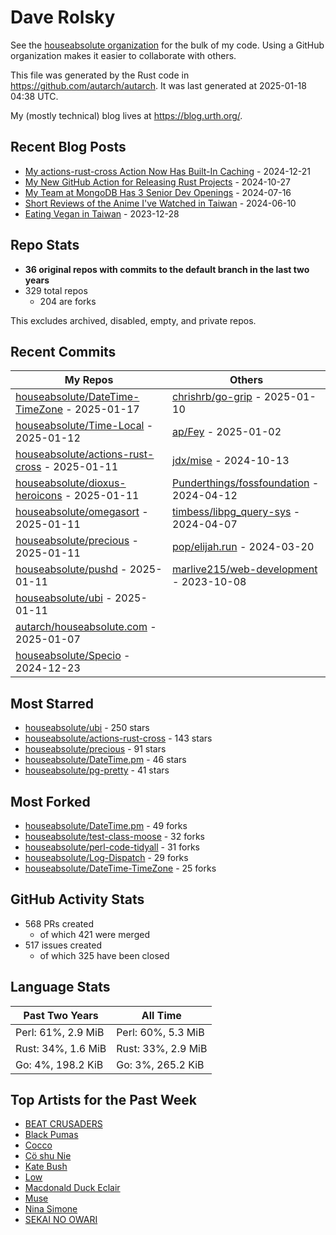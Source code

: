 
# Dave Rolsky

See the [houseabsolute organization](https://github.com/houseabsolute) for the
bulk of my code. Using a GitHub organization makes it easier to collaborate
with others.

This file was generated by the Rust code in
https://github.com/autarch/autarch. It was last generated at 2025-01-18 04:38 UTC.

My (mostly technical) blog lives at https://blog.urth.org/.

## Recent Blog Posts

- [My actions-rust-cross Action Now Has Built-In Caching](https://blog.urth.org/2024/12/21/my-actions-rust-cross-action-now-has-built-in-caching/) - 2024-12-21
- [My New GitHub Action for Releasing Rust Projects](https://blog.urth.org/2024/10/27/my-new-github-action-for-releasing-rust-projects/) - 2024-10-27
- [My Team at MongoDB Has 3 Senior Dev Openings](https://blog.urth.org/2024/07/16/my-team-at-mongodb-has-3-senior-dev-openings/) - 2024-07-16
- [Short Reviews of the Anime I&#39;ve Watched in Taiwan](https://blog.urth.org/2024/06/10/short-reviews-of-the-anime-i-ve-watched-in-taiwan/) - 2024-06-10
- [Eating Vegan in Taiwan](https://blog.urth.org/2023/12/28/eating-vegan-in-taiwan/) - 2023-12-28


## Repo Stats
- **36 original repos with commits to the default branch in the last two years**
- 329 total repos
  - 204 are forks

This excludes archived, disabled, empty, and private repos.

## Recent Commits
| My Repos | Others |
|----------|--------|
| [houseabsolute/DateTime-TimeZone](https://github.com/houseabsolute/DateTime-TimeZone) - 2025-01-17              | [chrishrb/go-grip](https://github.com/chrishrb/go-grip) - 2025-01-10                |
| [houseabsolute/Time-Local](https://github.com/houseabsolute/Time-Local) - 2025-01-12              | [ap/Fey](https://github.com/ap/Fey) - 2025-01-02                |
| [houseabsolute/actions-rust-cross](https://github.com/houseabsolute/actions-rust-cross) - 2025-01-11              | [jdx/mise](https://github.com/jdx/mise) - 2024-10-13                |
| [houseabsolute/dioxus-heroicons](https://github.com/houseabsolute/dioxus-heroicons) - 2025-01-11              | [Punderthings/fossfoundation](https://github.com/Punderthings/fossfoundation) - 2024-04-12                |
| [houseabsolute/omegasort](https://github.com/houseabsolute/omegasort) - 2025-01-11              | [timbess/libpg_query-sys](https://github.com/timbess/libpg_query-sys) - 2024-04-07                |
| [houseabsolute/precious](https://github.com/houseabsolute/precious) - 2025-01-11              | [pop/elijah.run](https://github.com/pop/elijah.run) - 2024-03-20                |
| [houseabsolute/pushd](https://github.com/houseabsolute/pushd) - 2025-01-11              | [marlive215/web-development](https://github.com/marlive215/web-development) - 2023-10-08                |
| [houseabsolute/ubi](https://github.com/houseabsolute/ubi) - 2025-01-11              |                 |
| [autarch/houseabsolute.com](https://github.com/autarch/houseabsolute.com) - 2025-01-07              |                 |
| [houseabsolute/Specio](https://github.com/houseabsolute/Specio) - 2024-12-23              |                 |


## Most Starred
- [houseabsolute/ubi](https://github.com/houseabsolute/ubi) - 250 stars
- [houseabsolute/actions-rust-cross](https://github.com/houseabsolute/actions-rust-cross) - 143 stars
- [houseabsolute/precious](https://github.com/houseabsolute/precious) - 91 stars
- [houseabsolute/DateTime.pm](https://github.com/houseabsolute/DateTime.pm) - 46 stars
- [houseabsolute/pg-pretty](https://github.com/houseabsolute/pg-pretty) - 41 stars


## Most Forked
- [houseabsolute/DateTime.pm](https://github.com/houseabsolute/DateTime.pm) - 49 forks
- [houseabsolute/test-class-moose](https://github.com/houseabsolute/test-class-moose) - 32 forks
- [houseabsolute/perl-code-tidyall](https://github.com/houseabsolute/perl-code-tidyall) - 31 forks
- [houseabsolute/Log-Dispatch](https://github.com/houseabsolute/Log-Dispatch) - 29 forks
- [houseabsolute/DateTime-TimeZone](https://github.com/houseabsolute/DateTime-TimeZone) - 25 forks


## GitHub Activity Stats
- 568 PRs created
  - of which 421 were merged
- 517 issues created
  - of which 325 have been closed

## Language Stats
| Past Two Years        | All Time                |
|-----------------------|-------------------------|
| Perl: 61%, 2.9 MiB              | Perl: 60%, 5.3 MiB                |
| Rust: 34%, 1.6 MiB              | Rust: 33%, 2.9 MiB                |
| Go: 4%, 198.2 KiB              | Go: 3%, 265.2 KiB                |


## Top Artists for the Past Week
* [BEAT CRUSADERS](https://musicbrainz.org/artist/e8575463-1ef4-4fc7-8d63-b8b12fe3c13b)
* [Black Pumas](https://musicbrainz.org/artist/dd569857-d15e-4dbe-baad-b46a5ffe34a0)
* [Cocco](https://musicbrainz.org/artist/7f28f385-a591-4f66-80ea-a81a0f2abb54)
* [Cö shu Nie](https://musicbrainz.org/artist/d38d4afb-3c51-4cd5-b6e9-5d4ec71d2440)
* [Kate Bush](https://musicbrainz.org/artist/4b585938-f271-45e2-b19a-91c634b5e396)
* [Low](https://musicbrainz.org/artist/92de643f-fa8f-4e68-b627-4376711b7b33)
* [Macdonald Duck Eclair](https://musicbrainz.org/artist/9ffe82fa-2fc2-480f-bc32-147a89474d70)
* [Muse](https://musicbrainz.org/artist/9c9f1380-2516-4fc9-a3e6-f9f61941d090)
* [Nina Simone](https://musicbrainz.org/artist/2944824d-4c26-476f-a981-be849081942f)
* [SEKAI NO OWARI](https://musicbrainz.org/artist/d9dbfe6a-8346-4337-8614-fe96aab63927)

